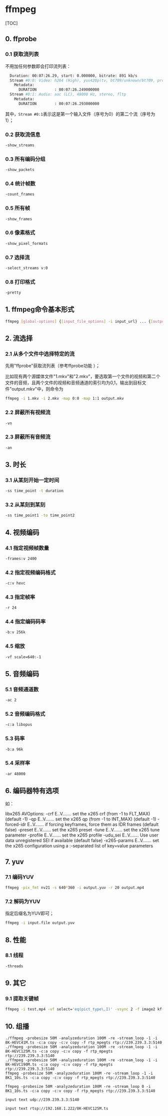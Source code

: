 # ffmpeg

[TOC]

## 0. ffprobe

### 0.1 获取流列表

不用加任何参数即会打印流列表：

```bash
  Duration: 00:07:26.29, start: 0.000000, bitrate: 891 kb/s
  Stream #0:0: Video: h264 (High), yuv420p(tv, bt709/unknown/bt709, progressive), 852x480 [SAR 640:639 DAR 16:9], 24 fps, 24 tbr, 1k tbn
    Metadata:
      DURATION        : 00:07:26.249000000
  Stream #0:1: Audio: aac (LC), 48000 Hz, stereo, fltp
    Metadata:
      DURATION        : 00:07:26.293000000
```

其中，`Stream #0:1`表示这是第一个输入文件（序号为0）的第二个流（序号为1）；

### 0.2 获取流信息

```bash
-show_streams
```

### 0.3 所有编码分组

```bash
-show_packets
```

### 0.4 统计帧数

```bash
-count_frames
```

### 0.5 所有帧

```bash
-show_frames
```

### 0.6 像素格式

```bash
-show_pixel_formats
```

### 0.7 选择流

```bash
-select_streams v:0
```

### 0.8 打印格式

```bash
-pretty
```

## 1. ffmpeg命令基本形式

```bash
ffmpeg [global-options] {[input_file_options] -i input_url} ... {[output_file_options] output_url}
```

## 2. 流选择

### 2.1 从多个文件中选择特定的流

先用"ffprobe"获取流列表（参考ffprobe功能 ）；

比如现有两个源媒体文件"1.mkv"和"2.mkv"，要选取第一个文件的视频和第二个文件的音频，且两个文件的视频和音频通道的索引均为0,1，输出到目标文件"output.mkv"中，则命令为

```bash
ffmpeg -i 1.mkv -i 2.mkv -map 0:0 -map 1:1 output.mkv
```

### 2.2 屏蔽所有视频流

```bash
-vn
```

### 2.3 屏蔽所有音频流

```bash
-an
```

## 3. 时长

### 3.1 从某刻开始一定时间

```bash
-ss time_point -t duration
```

### 3.2 从某刻到某刻

```bash
-ss time_point1 -to time_point2
```

## 4. 视频编码

### 4.1 指定视频帧数量

```bash
-frames:v 2400
```

### 4.2 指定视频编码格式

```bash
-c:v hevc
```

### 4.3 指定帧率

```bash
-r 24
```

### 4.4 指定编码码率

```bash
-b:v 256k
```

### 4.5 缩放

```bash
-vf scale=640:-1
```

## 5. 音频编码

### 5.1 音频通道数

```bash
-ac 2
```

### 5.2 音频编码格式

```bash
-c:a libopus
```

### 5.3 码率

```bash
-b:a 96k
```

### 5.4 采样率

```bash
-ar 48000
```

## 6. 编码器特有选项

如：

libx265 AVOptions:
  -crf               <float>      E..V....... set the x265 crf (from -1 to FLT_MAX) (default -1)
  -qp                <int>        E..V....... set the x265 qp (from -1 to INT_MAX) (default -1)
  -forced-idr        <boolean>    E..V....... if forcing keyframes, force them as IDR frames (default false)
  -preset            <string>     E..V....... set the x265 preset
  -tune              <string>     E..V....... set the x265 tune parameter
  -profile           <string>     E..V....... set the x265 profile
  -udu_sei           <boolean>    E..V....... Use user data unregistered SEI if available (default false)
  -x265-params       <dictionary> E..V....... set the x265 configuration using a :-separated list of key=value parameters

## 7. yuv

### 7.1 编码YUV

```bash
ffmpeg -pix_fmt nv21 -s 640*360 -i output.yuv -r 20 output.mp4
```

### 7.2 解码为YUV

指定后缀名为YUV即可；

```bash
ffmpeg -i input.file output.yuv
```

## 8. 性能

### 8.1 线程

```bash
-threads
```

## 9. 其它

### 9.1 提取关键帧

```bash
ffmpeg -i test.mp4 -vf select='eq(pict_type\,I)' -vsync 2 -f image2 kf-%02d.bmp
```

## 10. 组播

```
./ffmpeg -probesize 50M -analyzeduration 100M -re -stream_loop -1 -i 8K-HEVC41M.ts -c:a copy -c:v copy -f rtp_mpegts rtp://239.239.3.3:5140
./ffmpeg -probesize 50M -analyzeduration 100M -re -stream_loop -1 -i 8K-HEVC125M.ts -c:a copy -c:v copy -f rtp_mpegts rtp://239.239.3.3:5140
./ffmpeg -probesize 50M -analyzeduration 100M -re -stream_loop -1 -i 8K-HEVC190M.ts -c:a copy -c:v copy -f rtp_mpegts rtp://239.239.3.3:5140
ffmpeg -probesize 50M -analyzeduration 100M -re -stream_loop -1 -i 8K1_10s.ts -c:a copy -c:v copy -f rtp_mpegts rtp://239.239.3.3:5140

ffmpeg -probesize 50M -analyzeduration 100M -re -stream_loop 0 -i 8K1_10s.ts -c:a copy -c:v copy -f rtp_mpegts rtp://239.239.3.3:5140

input text udp://239.239.3.3:5140

input text rtsp://192.168.1.222/8K-HEVC125M.ts

```